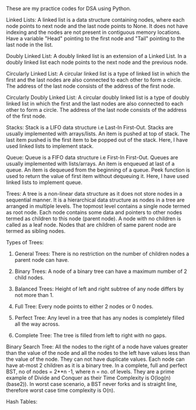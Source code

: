 These are my practice codes for DSA using Python.

Linked Lists:
A linked list is a data structure containing nodes, where each node points to next node and the last node points to None.
It does not have indexing and the nodes are not present in contiguous memory locations.
Have a variable "Head" pointing to the first node and "Tail" pointing to the last node in the list.

Doubly Linked List:
A doubly linked list is an extension of a Linked List. In a doubly linked list each node points to the next node and the previous node.

Circularly Linked List:
A circular linked list is a type of linked list in which the first and the last nodes are also connected to each other to form a circle. The address of the last node consists of the address of the first node.

Circularly Doubly Linked List:
A circular doubly linked list is a type of doubly linked list in which the first and the last nodes are also connected to each other to form a circle. The address of the last node consists of the address of the first node.

Stacks:
Stack is a LIFO data structure i.e Last-In First-Out. Stacks are usually implemented with arrays/lists. An item is pushed at top of stack. The last item pushed is the first item to be popped out of the stack.
Here, I have used linked lists to implement stack.

Queue:
Queue is a FIFO data structure i.e First-In First-Out. Queues are usually implemented with lists/arrays. An item is enqueued at last of a queue. An item is dequeued from the beginning of a queue. Peek function is used to return the value of first item without dequeuing it.
Here, I have used linked lists to implement queue.

Trees:
A tree is a non-linear data structure as it does not store nodes in a sequential manner.
It is a hierarchical data structure as nodes in a tree are arranged in multiple levels. The topmost level contains a single node termed as root node. Each node contains some data and pointers to other nodes termed as children to this node (parent node). A node with no children is called as a leaf node. Nodes that are children of same parent node are termed as sibling nodes.

Types of Trees:

1) General Trees: There is no restriction on the number of children nodes a parent node can have.  

2) Binary Trees: A node of a binary tree can have a maximum number of 2 child nodes.

3) Balanced Trees: Height of left and right subtree of any node differs by not more than 1.

4) Full Tree: Every node points to either 2 nodes or 0 nodes.

5) Perfect Tree: Any level in a tree that has any nodes is completely filled all the way across.

6) Complete Tree: The tree is filled from left to right with no gaps.

Binary Search Tree:
All the nodes to the right of a node have values greater than the value of the node and all the nodes to the left have values less than the value of the node. They can not have duplicate values.
Each node can have at-most 2 children as it is a binary tree.
In a complete, full and perfect BST, no of nodes = 2**n -1, where n = no. of levels.
They are a prime example of Divide and Conquer as their Time Complexity is O(log(n)(base2)).
In worst case scenario, a BST never forks and is straight line, therefore worst case time complexity is O(n).

Hash Tables:
